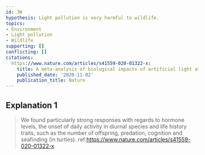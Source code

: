 ```yaml
---
id: 3W
hypothesis: Light pollution is very harmful to wildlife.
topics:
- Environment
- Light pollution
- Wildlife
supporting: []
conflicting: []
citations:
  https://www.nature.com/articles/s41559-020-01322-x:
    title: A meta-analysis of biological impacts of artificial light at night
    published_date: '2020-11-02'
    publication_title: Nature
---
```

## Explanation 1

> We found particularly strong responses with regards to hormone levels, the onset of daily activity in diurnal species and life history traits, such as the number of offspring, predation, cognition and seafinding (in turtles).
> ref:https://www.nature.com/articles/s41559-020-01322-x
